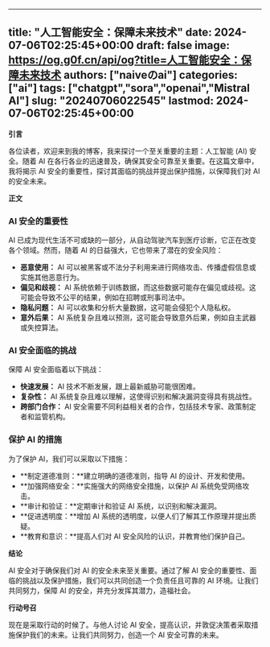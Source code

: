 
---
title: "人工智能安全：保障未来技术"
date: 2024-07-06T02:25:45+00:00
draft: false
image: https://og.g0f.cn/api/og?title=人工智能安全：保障未来技术
authors: ["naiveのai"]
categories: ["ai"]
tags: ["chatgpt","sora","openai","Mistral AI"]
slug: "20240706022545"
lastmod: 2024-07-06T02:25:45+00:00
---
**引言**

各位读者，欢迎来到我的博客，我来探讨一个至关重要的主题：人工智能 (AI) 安全。随着 AI 在各行各业的迅速普及，确保其安全可靠至关重要。在这篇文章中，我将揭示 AI 安全的重要性，探讨其面临的挑战并提出保护措施，以保障我们对 AI 的安全未来。

**正文**

### AI 安全的重要性

AI 已成为现代生活不可或缺的一部分，从自动驾驶汽车到医疗诊断，它正在改变各个领域。然而，随着 AI 的日益强大，它也带来了潜在的安全风险：

- **恶意使用：** AI 可以被黑客或不法分子利用来进行网络攻击、传播虚假信息或实施其他恶意行为。
- **偏见和歧视：** AI 系统依赖于训练数据，而这些数据可能存在偏见或歧视。这可能会导致不公平的结果，例如在招聘或刑事司法中。
- **隐私问题：** AI 可以收集和分析大量数据，这可能会侵犯个人隐私权。
- **意外后果：** AI 系统复杂且难以预测，这可能会导致意外后果，例如自主武器或失控算法。

### AI 安全面临的挑战

保障 AI 安全面临着以下挑战：

- **快速发展：** AI 技术不断发展，跟上最新威胁可能很困难。
- **复杂性：** AI 系统复杂且难以理解，这使得识别和解决漏洞变得具有挑战性。
- **跨部门合作：** AI 安全需要不同利益相关者的合作，包括技术专家、政策制定者和监管机构。

### 保护 AI 的措施

为了保护 AI，我们可以采取以下措施：

- **制定道德准则：**建立明确的道德准则，指导 AI 的设计、开发和使用。
- **加强网络安全：**实施强大的网络安全措施，以保护 AI 系统免受网络攻击。
- **审计和验证：**定期审计和验证 AI 系统，以识别和解决漏洞。
- **促进透明度：**增加 AI 系统的透明度，以便人们了解其工作原理并提出质疑。
- **教育和意识：**提高人们对 AI 安全风险的认识，并教育他们保护自己。

**结论**

AI 安全对于确保我们对 AI 的安全未来至关重要。通过了解 AI 安全的重要性、面临的挑战以及保护措施，我们可以共同创造一个负责任且可靠的 AI 环境。让我们共同努力，保障 AI 的安全，并充分发挥其潜力，造福社会。

**行动号召**

现在是采取行动的时候了。与他人讨论 AI 安全，提高认识，并敦促决策者采取措施保护我们的未来。让我们共同努力，创造一个 AI 安全可靠的未来。